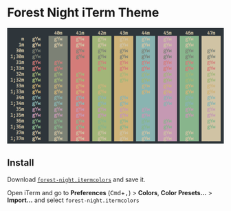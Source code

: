 # Forest Night iTerm Theme

![colortest](./colortest.png)

## Install

Download [`forest-night.itermcolors`](https://raw.githubusercontent.com/sainnhe/forest-night/master/iterm/forest-night.itermcolors) and save it.

Open iTerm and go to **Preferences** (<kbd>Cmd</kbd>+<kbd>,</kbd>) > **Colors**, **Color Presets...** > **Import...** and select `forest-night.itermcolors`

